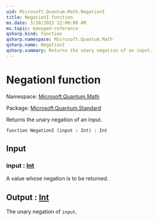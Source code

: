 ```yaml
---
uid: Microsoft.Quantum.Math.NegationI
title: NegationI function
ms.date: 3/30/2022 12:00:00 AM
ms.topic: managed-reference
qsharp.kind: function
qsharp.namespace: Microsoft.Quantum.Math
qsharp.name: NegationI
qsharp.summary: Returns the unary negation of an input.
---
```


# NegationI function

Namespace: [Microsoft.Quantum.Math](xref:Microsoft.Quantum.Math)

Package: [Microsoft.Quantum.Standard](https://nuget.org/packages/Microsoft.Quantum.Standard)


Returns the unary negation of an input.

```qsharp
function NegationI (input : Int) : Int
```


## Input

### input : [Int](xref:microsoft.quantum.qsharp.valueliterals#int-literals)

A value whose negation is to be returned.



## Output : [Int](xref:microsoft.quantum.qsharp.valueliterals#int-literals)

The unary negation of `input`.